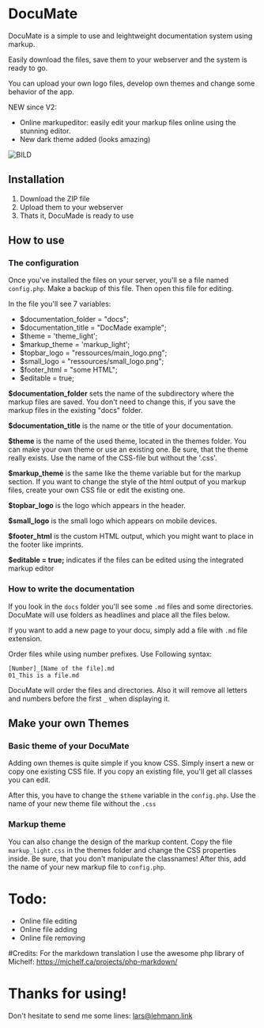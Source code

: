 # DocuMate
DocuMate is a simple to use and leightweight documentation system using markup.

Easily download the files, save them to your webserver and the system is ready to go.

You can upload your own logo files, develop own themes and change some behavior of the app.

NEW since V2:
* Online markupeditor: easily edit your markup files online using the stunning editor.
* New dark theme added (looks amazing)


![BILD](http://doku.s-via.de/ressources/dokumate%20screen.png)

## Installation
  1. Download the ZIP file
  2. Upload them to your webserver
  3. Thats it, DocuMade is ready to use

## How to use
### The configuration

Once you've installed the files on your server, you'll se a file named ```config.php```. Make a backup of this file. Then open this file for editing.

In the file you'll see 7 variables:
  * $documentation_folder = "docs"; 
  * $documentation_title = "DocMade example"; 
  * $theme = 'theme_light'; 
  * $markup_theme = 'markup_light'; 
  * $topbar_logo = "ressources/main_logo.png"; 
  * $small_logo = "ressources/small_logo.png"; 
  * $footer_html = "some HTML";
  * $editable = true;

**$documentation_folder** sets the name of the subdirectory where the markup files are saved. You don't need to change this, if you save the markup files in the existing "docs" folder.

**$documentation_title** is the name or the title of your documentation.

**$theme** is the name of the used theme, located in the themes folder. You can make your own theme or use an existing one. Be sure, that the theme really exists. Use the name of the CSS-file but without the '.css'.

**$markup_theme** is the same like the theme variable but for the markup section. If you want to change the style of the html output of you markup files, create your own CSS file or edit the existing one.

**$topbar_logo** is the logo which appears in the header.

**$small_logo** is the small logo which appears on mobile devices.

**$footer_html** is the custom HTML output, which you might want to place in the footer like imprints.

**$editable = true;** indicates if the files can be edited using the integrated markup editor

### How to write the documentation
If you look in the ```docs``` folder you'll see some ```.md``` files and some directories. DocuMate will use folders as headlines and place all the files below.

If you want to add a new page to your docu, simply add a file with ```.md``` file extension.

Order files while using number prefixes. Use Following syntax:

```TXT
[Number]_[Name of the file].md
01_This is a file.md
```

DocuMate will order the files and directories. Also it will remove all letters and numbers before the first ```_``` when displaying it.

## Make your own Themes
### Basic theme of your DocuMate
Adding own themes is quite simple if you know CSS. Simply insert a new or copy one existing CSS file. If you copy an existing file, you'll get all classes you can edit.

After this, you have to change the ```$theme``` variable in the ```config.php```. Use the name of your new theme file without the ```.css```

### Markup theme
You can also change the design of the markup content. Copy the file ```markup_light.css``` in the themes folder and change the CSS properties inside. Be sure, that you don't manipulate the classnames! After this, add the name of your new markup file to ```config.php```.



# Todo:
  * Online file editing
  * Online file adding
  * Online file removing

#Credits:
For the markdown translation I use the awesome php library of Michelf: https://michelf.ca/projects/php-markdown/


# Thanks for using!
Don't hesitate to send me some lines: lars@lehmann.link
























